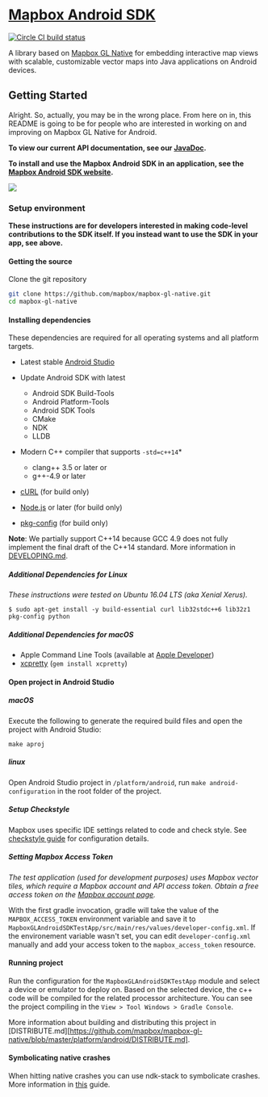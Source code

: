 # [Mapbox Android SDK](https://www.mapbox.com/android-sdk/)

[![Circle CI build status](https://circleci.com/gh/mapbox/mapbox-gl-native.svg?style=shield)](https://circleci.com/gh/mapbox/workflows/mapbox-gl-native/tree/master)

A library based on [Mapbox GL Native](../../README.md) for embedding interactive map views with scalable, customizable vector maps into Java applications on Android devices.

## Getting Started 

Alright. So, actually, you may be in the wrong place. From here on in, this README is going to be for people who are interested in working on and improving on Mapbox GL Native for Android.

**To view our current API documentation, see our [JavaDoc](https://www.mapbox.com/android-sdk/api).**

**To install and use the Mapbox Android SDK in an application, see the [Mapbox Android SDK website](https://www.mapbox.com/install/android/).**

[![](https://www.mapbox.com/android-sdk/images/splash.png)](https://www.mapbox.com/android-sdk/)

### Setup environment

**These instructions are for developers interested in making code-level contributions to the SDK itself. If you instead want to use the SDK in your app, see above.**

#### Getting the source

Clone the git repository

```bash
git clone https://github.com/mapbox/mapbox-gl-native.git
cd mapbox-gl-native
```

#### Installing dependencies

These dependencies are required for all operating systems and all platform targets.

- Latest stable [Android Studio](https://developer.android.com/studio/index.html) 
- Update Android SDK with latest
  - Android SDK Build-Tools 
  - Android Platform-Tools
  - Android SDK Tools
  - CMake
  - NDK
  - LLDB

- Modern C++ compiler that supports `-std=c++14`\*
  - clang++ 3.5 or later or
  - g++-4.9 or later
- [cURL](https://curl.haxx.se) (for build only)
- [Node.js](https://nodejs.org/) or later (for build only)
- [pkg-config](https://wiki.freedesktop.org/www/Software/pkg-config/) (for build only)

**Note**: We partially support C++14 because GCC 4.9 does not fully implement the
final draft of the C++14 standard. More information in [DEVELOPING.md](DEVELOPING.md).

##### Additional Dependencies for Linux

_These instructions were tested on Ubuntu 16.04 LTS (aka Xenial Xerus)._

```
$ sudo apt-get install -y build-essential curl lib32stdc++6 lib32z1 pkg-config python
```

##### Additional Dependencies for macOS

- Apple Command Line Tools (available at  [Apple Developer](https://developer.apple.com/download/more/))
- [xcpretty](https://github.com/supermarin/xcpretty) (`gem install xcpretty`)


#### Open project in Android Studio

##### macOS

Execute the following to generate the required build files and open the project with Android Studio:

```
make aproj
```

##### linux

Open Android Studio project in `/platform/android`, run `make android-configuration` in the root folder of the project.

##### Setup Checkstyle

Mapbox uses specific IDE settings related to code and check style. 
See [checkstyle guide](https://github.com/mapbox/mapbox-gl-native/wiki/Setting-up-Mapbox-checkstyle) for configuration details. 

##### Setting Mapbox Access Token

_The test application (used for development purposes) uses Mapbox vector tiles, which require a Mapbox account and API access token. Obtain a free access token on the [Mapbox account page](https://www.mapbox.com/studio/account/tokens/)._

With the first gradle invocation, gradle will take the value of the `MAPBOX_ACCESS_TOKEN` environment variable and save it to `MapboxGLAndroidSDKTestApp/src/main/res/values/developer-config.xml`. If the environement variable wasn't set, you can edit `developer-config.xml` manually and add your access token to the `mapbox_access_token` resource.  

#### Running project

Run the configuration for the `MapboxGLAndroidSDKTestApp` module and select a device or emulator to deploy on. Based on the selected device, the c++ code will be compiled for the related processor architecture. You can see the project compiling in the `View > Tool Windows > Gradle Console`. 

More information about building and distributing this project in [DISTRIBUTE.md][https://github.com/mapbox/mapbox-gl-native/blob/master/platform/android/DISTRIBUTE.md].

#### Symbolicating native crashes

When hitting native crashes you can use ndk-stack to symbolicate crashes. 
More information in [this](https://github.com/mapbox/mapbox-gl-native/wiki/Getting-line-numbers-from-an-Android-crash-with-ndk-stack) guide.

